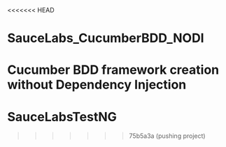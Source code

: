 <<<<<<< HEAD
# SauceLabs_CucumberBDD_NODI
Cucumber BDD framework creation without Dependency Injection
=======
# SauceLabsTestNG
>>>>>>> 75b5a3a (pushing project)
